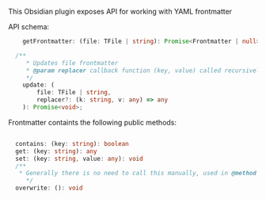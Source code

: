 This Obsidian plugin exposes API for working with YAML frontmatter

API schema:

```typescript
	getFrontmatter: (file: TFile | string): Promise<Frontmatter | null>;

  /**
	 * Updates file frontmatter
	 * @param replacer callback function (key, value) called recursively on each key/value in source object
	 */
	update: (
		file: TFile | string,
		replacer?: (k: string, v: any) => any
	): Promise<void>;

``` 

Frontmatter containts the following public methods:

```typescript

  contains: (key: string): boolean
  get: (key: string): any 
  set: (key: string, value: any): void
  /**
   * Generally there is no need to call this manually, used in @method update()
	 */
  overwrite: (): void
```